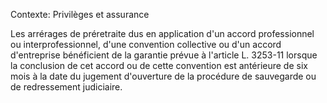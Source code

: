 Contexte: Privilèges et assurance

Les arrérages de préretraite dus en application d'un accord professionnel ou interprofessionnel, d'une convention collective ou d'un accord d'entreprise bénéficient de la garantie prévue à l'article L. 3253-11 lorsque la conclusion de cet accord ou de cette convention est antérieure de six mois à la date du jugement d'ouverture de la procédure de sauvegarde ou de redressement judiciaire.